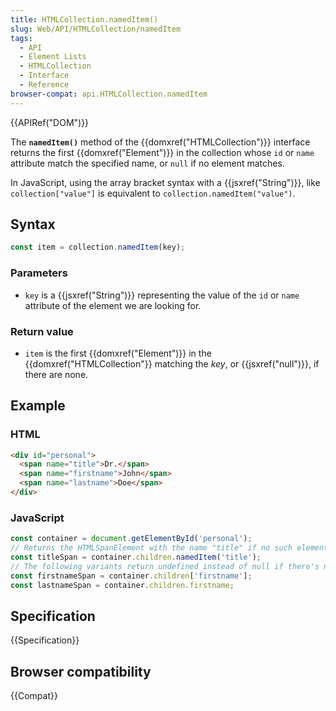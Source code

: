 ```yaml
---
title: HTMLCollection.namedItem()
slug: Web/API/HTMLCollection/namedItem
tags:
  - API
  - Element Lists
  - HTMLCollection
  - Interface
  - Reference
browser-compat: api.HTMLCollection.namedItem
---
```

{{APIRef("DOM")}}

The **`namedItem()`** method of the {{domxref("HTMLCollection")}} interface returns
the first {{domxref("Element")}} in the collection whose `id` or `name` attribute match the specified name, or `null` if no element matches.

In JavaScript, using the array bracket syntax with a {{jsxref("String")}}, like `collection["value"]` is equivalent to `collection.namedItem("value")`.

## Syntax

```js
const item = collection.namedItem(key);
```

### Parameters

- `key` is a {{jsxref("String")}} representing the value of the `id` or `name` attribute of the element we are looking for.

### Return value

- `item` is the first {{domxref("Element")}} in the {{domxref("HTMLCollection"}} matching the _key_, or {{jsxref("null")}}, if there are none.

## Example

### HTML

```html
<div id="personal">
  <span name="title">Dr.</span>
  <span name="firstname">John</span>
  <span name="lastname">Doe</span>
</div>
```

### JavaScript

```js
const container = document.getElementById('personal');
// Returns the HTMLSpanElement with the name "title" if no such element exists null is returned
const titleSpan = container.children.namedItem('title');
// The following variants return undefined instead of null if there's no element with a matching name or id
const firstnameSpan = container.children['firstname'];
const lastnameSpan = container.children.firstname;
```

## Specification

{{Specification}}

## Browser compatibility

{{Compat}}